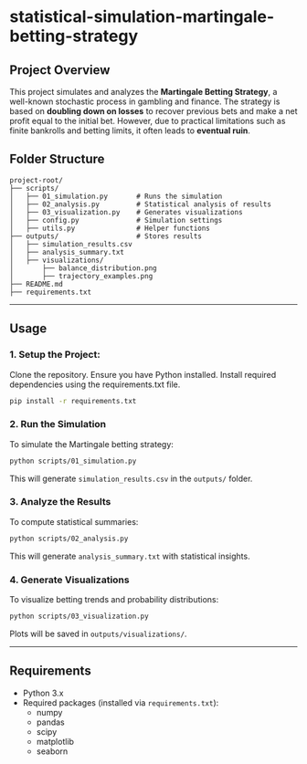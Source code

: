 # statistical-simulation-martingale-betting-strategy

## Project Overview
This project simulates and analyzes the **Martingale Betting Strategy**, a well-known stochastic process in gambling and finance. The strategy is based on **doubling down on losses** to recover previous bets and make a net profit equal to the initial bet. However, due to practical limitations such as finite bankrolls and betting limits, it often leads to **eventual ruin**.



## Folder Structure
```
project-root/
├── scripts/
│   ├── 01_simulation.py       # Runs the simulation
│   ├── 02_analysis.py         # Statistical analysis of results
│   ├── 03_visualization.py    # Generates visualizations
│   ├── config.py              # Simulation settings
│   ├── utils.py               # Helper functions
├── outputs/                   # Stores results
│   ├── simulation_results.csv
│   ├── analysis_summary.txt
│   ├── visualizations/
│       ├── balance_distribution.png
│       ├── trajectory_examples.png
├── README.md
├── requirements.txt
```

---

## Usage

### **1. Setup the Project:**
Clone the repository.
Ensure you have Python installed.
Install required dependencies using the requirements.txt file.
```sh
pip install -r requirements.txt
```

### **2. Run the Simulation**
To simulate the Martingale betting strategy:
```sh
python scripts/01_simulation.py
```
This will generate `simulation_results.csv` in the `outputs/` folder.

### **3. Analyze the Results**
To compute statistical summaries:
```sh
python scripts/02_analysis.py
```
This will generate `analysis_summary.txt` with statistical insights.

### **4. Generate Visualizations**
To visualize betting trends and probability distributions:
```sh
python scripts/03_visualization.py
```
Plots will be saved in `outputs/visualizations/`.

---

## Requirements
- Python 3.x
- Required packages (installed via `requirements.txt`):
  - numpy
  - pandas
  - scipy
  - matplotlib
  - seaborn